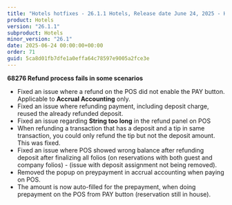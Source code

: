 ```yaml
---
title: "Hotels hotfixes - 26.1.1 Hotels, Release date June 24, 2025 - Hotfixes"
product: Hotels
version: "26.1.1"
subproduct: Hotels
minor_version: "26.1"
date: 2025-06-24 00:00:00+00:00
order: 71
guid: 5ca8d01fb7dfe1a0effa64c78597e9005a2fce3e
---
```


<strong>68276 Refund process fails in some scenarios</strong>
<ul><li>Fixed an issue where a refund on the POS did not enable the PAY button. Applicable to <b>Accrual Accounting</b> only.</li><li>Fixed an issue where refunding payment, including deposit charge, reused the already refunded deposit.</li><li>Fixed an issue regarding <b>String too long</b> in the refund panel on POS</li><li>When refunding a transaction that has a deposit and a tip in same transaction, you could only refund the tip but not the deposit amount. This was fixed.</li><li>Fixed an issue where POS showed wrong balance after refunding deposit after finalizing all folios (on reservations with both guest and company folios) - (issue with deposit assignment not being removed).</li><li>Removed the popup on preypayment in accrual accounting when paying on POS.</li><li>The amount is now auto-filled for the prepayment, when doing prepayment on the POS from PAY button (reservation still in house).</li></ul>
